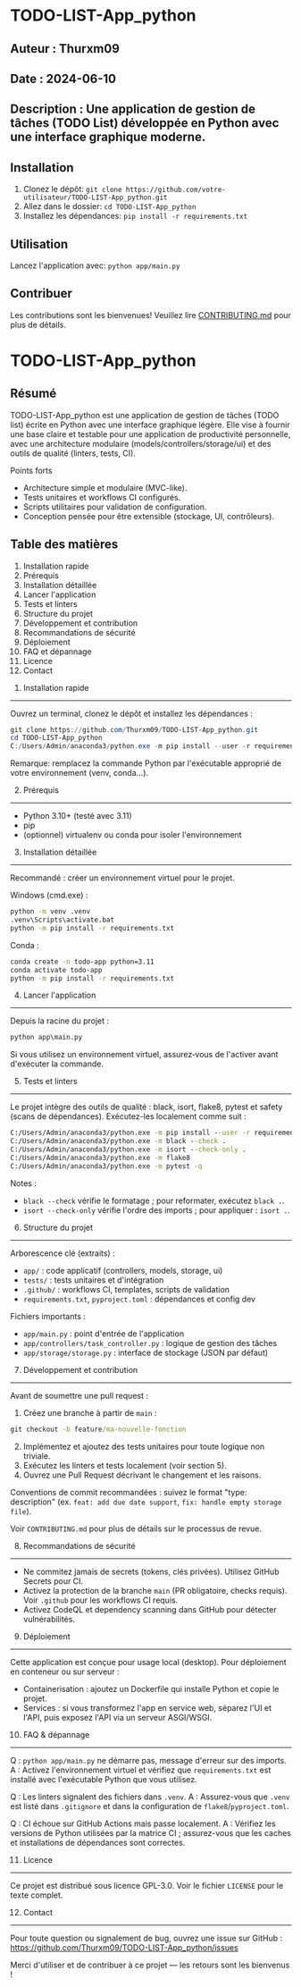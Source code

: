# TODO-LIST-App_python

## Auteur : Thurxm09

## Date : 2024-06-10

## Description : Une application de gestion de tâches (TODO List) développée en Python avec une interface graphique moderne.

## Installation

1. Clonez le dépôt: `git clone https://github.com/votre-utilisateur/TODO-LIST-App_python.git`
2. Allez dans le dossier: `cd TODO-LIST-App_python`
3. Installez les dépendances: `pip install -r requirements.txt`

## Utilisation

Lancez l'application avec: `python app/main.py`

## Contribuer

Les contributions sont les bienvenues! Veuillez lire [CONTRIBUTING.md](CONTRIBUTING.md) pour plus de détails.

# TODO-LIST-App_python

## Résumé

TODO-LIST-App_python est une application de gestion de tâches (TODO list) écrite en Python avec une interface graphique légère. Elle vise à fournir une base claire et testable pour une application de productivité personnelle, avec une architecture modulaire (models/controllers/storage/ui) et des outils de qualité (linters, tests, CI).

Points forts

- Architecture simple et modulaire (MVC-like).
- Tests unitaires et workflows CI configurés.
- Scripts utilitaires pour validation de configuration.
- Conception pensée pour être extensible (stockage, UI, contrôleurs).

## Table des matières

1. Installation rapide
2. Prérequis
3. Installation détaillée
4. Lancer l'application
5. Tests et linters
6. Structure du projet
7. Développement et contribution
8. Recommandations de sécurité
9. Déploiement
10. FAQ et dépannage
11. Licence
12. Contact

1) Installation rapide

---

Ouvrez un terminal, clonez le dépôt et installez les dépendances :

```powershell
git clone https://github.com/Thurxm09/TODO-LIST-App_python.git
cd TODO-LIST-App_python
C:/Users/Admin/anaconda3/python.exe -m pip install --user -r requirements.txt
```

Remarque: remplacez la commande Python par l'exécutable approprié de votre environnement (venv, conda...).

2. Prérequis

---

- Python 3.10+ (testé avec 3.11)
- pip
- (optionnel) virtualenv ou conda pour isoler l'environnement

3. Installation détaillée

---

Recommandé : créer un environnement virtuel pour le projet.

Windows (cmd.exe) :

```cmd
python -m venv .venv
.venv\Scripts\activate.bat
python -m pip install -r requirements.txt
```

Conda :

```bash
conda create -n todo-app python=3.11
conda activate todo-app
python -m pip install -r requirements.txt
```

4. Lancer l'application

---

Depuis la racine du projet :

```cmd
python app\main.py
```

Si vous utilisez un environnement virtuel, assurez‑vous de l'activer avant d'exécuter la commande.

5. Tests et linters

---

Le projet intègre des outils de qualité : black, isort, flake8, pytest et safety (scans de dépendances). Exécutez-les localement comme suit :

```cmd
C:/Users/Admin/anaconda3/python.exe -m pip install --user -r requirements.txt
C:/Users/Admin/anaconda3/python.exe -m black --check .
C:/Users/Admin/anaconda3/python.exe -m isort --check-only .
C:/Users/Admin/anaconda3/python.exe -m flake8
C:/Users/Admin/anaconda3/python.exe -m pytest -q
```

Notes :

- `black --check` vérifie le formatage ; pour reformater, exécutez `black .`.
- `isort --check-only` vérifie l'ordre des imports ; pour appliquer : `isort .`.

6. Structure du projet

---

Arborescence clé (extraits) :

- `app/` : code applicatif (controllers, models, storage, ui)
- `tests/` : tests unitaires et d'intégration
- `.github/` : workflows CI, templates, scripts de validation
- `requirements.txt`, `pyproject.toml` : dépendances et config dev

Fichiers importants :

- `app/main.py` : point d'entrée de l'application
- `app/controllers/task_controller.py` : logique de gestion des tâches
- `app/storage/storage.py` : interface de stockage (JSON par défaut)

7. Développement et contribution

---

Avant de soumettre une pull request :

1. Créez une branche à partir de `main` :

```cmd
git checkout -b feature/ma-nouvelle-fonction
```

2. Implémentez et ajoutez des tests unitaires pour toute logique non triviale.
3. Exécutez les linters et tests localement (voir section 5).
4. Ouvrez une Pull Request décrivant le changement et les raisons.

Conventions de commit recommandées : suivez le format "type: description" (ex. `feat: add due date support`, `fix: handle empty storage file`).

Voir `CONTRIBUTING.md` pour plus de détails sur le processus de revue.

8. Recommandations de sécurité

---

- Ne commitez jamais de secrets (tokens, clés privées). Utilisez GitHub Secrets pour CI.
- Activez la protection de la branche `main` (PR obligatoire, checks requis). Voir `.github` pour les workflows CI requis.
- Activez CodeQL et dependency scanning dans GitHub pour détecter vulnérabilités.

9. Déploiement

---

Cette application est conçue pour usage local (desktop). Pour déploiement en conteneur ou sur serveur :

- Containerisation : ajoutez un Dockerfile qui installe Python et copie le projet.
- Services : si vous transformez l'app en service web, séparez l'UI et l'API, puis exposez l'API via un serveur ASGI/WSGI.

10. FAQ & dépannage

---

Q : `python app/main.py` ne démarre pas, message d'erreur sur des imports.
A : Activez l'environnement virtuel et vérifiez que `requirements.txt` est installé avec l'exécutable Python que vous utilisez.

Q : Les linters signalent des fichiers dans `.venv`.
A : Assurez-vous que `.venv` est listé dans `.gitignore` et dans la configuration de `flake8`/`pyproject.toml`.

Q : CI échoue sur GitHub Actions mais passe localement.
A : Vérifiez les versions de Python utilisées par la matrice CI ; assurez-vous que les caches et installations de dépendances sont correctes.

11. Licence

---

Ce projet est distribué sous licence GPL-3.0. Voir le fichier `LICENSE` pour le texte complet.

12. Contact

---

Pour toute question ou signalement de bug, ouvrez une issue sur GitHub : https://github.com/Thurxm09/TODO-LIST-App_python/issues

Merci d'utiliser et de contribuer à ce projet — les retours sont les bienvenus !

